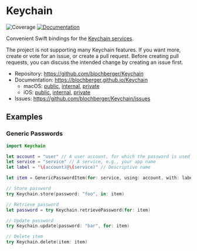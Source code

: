 # Keychain

![Coverage](https://blochberger.github.io/Keychain/macos/coverage.svg) [![Documentation](https://blochberger.github.io/Keychain/macos/public/badge.svg)](https://blochberger.github.io/Keychain)

Convenient Swift bindings for the [Keychain services](https://developer.apple.com/documentation/security/keychain_services).

The project is not supporting many Keychain features. If you want more, create or vote for an issue, or create a pull request. Before creating pull requests, you can discuss the intended change by creating an issue first.

- Repository: https://github.com/blochberger/Keychain
- Documentation: https://blochberger.github.io/Keychain
  - macOS: [public](https://blochberger.github.io/Keychain/macos/public), [internal](https://blochberger.github.io/Keychain/macos/internal), [private](https://blochberger.github.io/Keychain/macos/private)
  - iOS: [public](https://blochberger.github.io/Keychain/iphone/public), [internal](https://blochberger.github.io/Keychain/iphone/internal), [private](https://blochberger.github.io/Keychain/iphone/private)
- Issues: https://github.com/blochberger/Keychain/issues

## Examples

### Generic Passwords

```swift
import Keychain

let account = "user" // A user account, for which the password is used
let service = "service" // A service, e.g., your app name
let label = "\(account)@\(service)" // Descriptive name

let item = GenericPasswordItem(for: service, using: account, with: label)

// Store password
try Keychain.store(password: "foo", in: item)

// Retrieve password
let password = try Keychain.retrievePassword(for: item)

// Update password
try Keychain.update(password: "bar", for: item)

// Delete item
try Keychain.delete(item: item)
```
